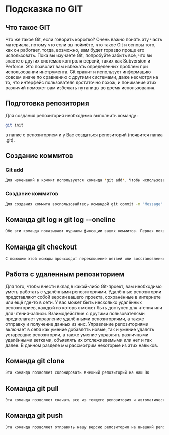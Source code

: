 # Подсказка по GIT

## Что такое GIT
Что же такое Git, если говорить коротко? Очень важно понять эту часть материала, потому что если вы поймёте, что такое Git и основы того, как он работает, тогда, возможно, вам будет гораздо проще его использовать. Пока вы изучаете Git, попробуйте забыть всё, что вы знаете о других системах контроля версий, таких как Subversion и Perforce. Это позволит вам избежать определённых проблем при использовании инструмента. Git хранит и использует информацию совсем иначе по сравнению с другими системами, даже несмотря на то, что интерфейс пользователя достаточно похож, и понимание этих различий поможет вам избежать путаницы во время использования.

## Подготовка репозитория 
Для создания репозитория необходимо выполнить команду :
```sh
git init
``` 
в папке с репозиторием и у Вас создаться репозиторий (появится папка .git).

## Создание коммитов

### Git add
```sh
Для изменений в коммит используется команда *git add*. Чтобы использовать эту команду напишите *git add .*
```
### Создание коммитов
```sh
Для создания коммита воспользовайтесь командой git commit -m "Message". В ковычках можно писать любое название которые вы захотите.
```
## Команда git log и git log --oneline
```sh
Обе эти команды показывают журналы фиксации ваших коммитов. Первая показывает полный список. Вторая команда упрощенный список
```
## Команда git checkout
```sh
С помощию этой комады происходит переключение ветвей или восстановление файлов рабочего дерева
```

## Работа с удаленным репозиторием
Для того, чтобы внести вклад в какой-либо Git-проект, вам необходимо уметь работать с удалёнными репозиториями. Удалённые репозитории представляют собой версии вашего проекта, сохранённые в интернете или ещё где-то в сети. У вас может быть несколько удалённых репозиториев, каждый из которых может быть доступен для чтения или для чтения-записи. Взаимодействие с другими пользователями предполагает управление удалёнными репозиториями, а также отправку и получение данных из них. Управление репозиториями включает в себя как умение добавлять новые, так и умение удалять устаревшие репозитории, а также умение управлять различными удалёнными ветками, объявлять их отслеживаемыми или нет и так далее. В данном разделе мы рассмотрим некоторые из этих навыков.

## Команда git clone
```sh
Эта команда позволяет склонировать внешний репозиторий на наш Пк
```
## Команда git pull
```sh
Эта команда позволяет скачать все из текщего репозитория и автоматически сделать merge с нашей версией
```
## Команда git push
```sh
Эта команда позволяет отправить нашу версию репозитория на внешний репозиторий. ТРЕБУЕТ АВТОРИЗАЦИИ на внешнем репозитории
```